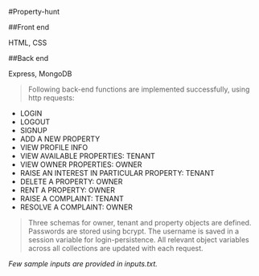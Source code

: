 #Property-hunt

##Front end

HTML, CSS

##Back end

Express, MongoDB

> Following back-end functions are implemented successfully, using http requests:

- LOGIN
- LOGOUT
- SIGNUP
- ADD A NEW PROPERTY
- VIEW PROFILE INFO
- VIEW AVAILABLE PROPERTIES: TENANT
- VIEW OWNER PROPERTIES: OWNER
- RAISE AN INTEREST IN PARTICULAR PROPERTY: TENANT
- DELETE A PROPERTY: OWNER
- RENT A PROPERTY: OWNER
- RAISE A COMPLAINT: TENANT 
- RESOLVE A COMPLAINT: OWNER

> Three schemas for owner, tenant and property objects are defined.
> Passwords are stored using bcrypt.
> The username is saved in a session variable for login-persistence.
> All relevant object variables across all collections are updated with each request.

*Few sample inputs are provided in inputs.txt.*
